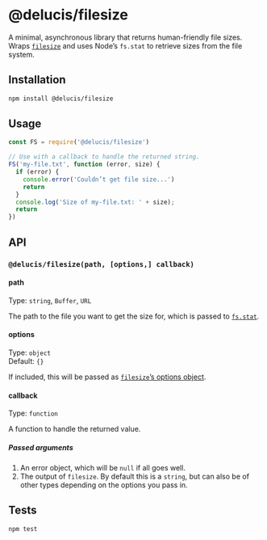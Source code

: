 # @delucis/filesize

A minimal, asynchronous library that returns human-friendly file sizes. Wraps [`filesize`][d98c819c] and uses Node’s `fs.stat` to retrieve sizes from the file system.

  [d98c819c]: https://www.npmjs.com/package/filesize "The filesize package on NPM"



## Installation

```sh
npm install @delucis/filesize
```



## Usage

```js
const FS = require('@delucis/filesize')

// Use with a callback to handle the returned string.
FS('my-file.txt', function (error, size) {
  if (error) {
    console.error('Couldn’t get file size...')
    return
  }
  console.log('Size of my-file.txt: ' + size);
  return
})
```



## API

### `@delucis/filesize(path, [options,] callback)`

#### path

Type: `string`, `Buffer`, `URL`

The path to the file you want to get the size for, which is passed to [`fs.stat`][180ac10b].

  [180ac10b]: https://nodejs.org/dist/latest-v8.x/docs/api/fs.html#fs_fs_stat_path_callback "fs.stat(path, callback) documentation"

#### options

Type: `object`  
Default: `{}`

If included, this will be passed as [`filesize`’s options object](https://www.npmjs.com/package/filesize#optional-settings).

#### callback

Type: `function`

A function to handle the returned value.

##### Passed arguments

1. An error object, which will be `null` if all goes well.
2. The output of `filesize`. By default this is a `string`, but can also be of other types depending on the options you pass in.



## Tests

```sh
npm test
```
